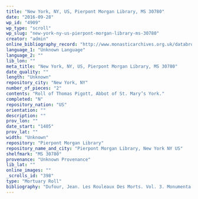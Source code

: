 ```yaml
---
title: "New York, NY, US, Pierpont Morgan Library, MS 30780"
date: "2016-09-28"
wp_id: "4909"
wp_type: "scroll"
wp_slug: "new-york-ny-us-pierpont-morgan-library-ms-30780"
creator: "admin"
online_bibliography_record: "http://www.monasticarchives.org.uk/databrowse/monarc/archive/objects/1897/"
language_1: "Unknown Language"
language_2: ""
lib_lon: ""
meta_title: "New York, NY, US, Pierpont Morgan Library, MS 30780"
date_quality: ""
length: "Unknown"
repository_city: "New York, NY"
number_of_pieces: "2"
contents: "Roll of Thomas Pigott, Abbot of St. Mary’s York."
completed: "N"
repository_nation: "US"
orientation: ""
description: ""
prov_lon: ""
date_start: "1405"
prov_lat: ""
width: "Unknown"
repository: "Pierpont Morgan Library"
repository_name_and_city: "Pierpont Morgan Library, New York NY US"
shelfmark: "MS 30780"
provenance: "Unknown Provenance"
lib_lat: ""
online_images: ""
_scrolls_id: "398"
type: "Mortuary Roll"
bibliography: "Dufour, Jean. Les Rouleaux Des Morts. Vol. 3. Monumenta Palaeographica Medii Aevi. Series Gallica. Turnhout: Brepols, 2009., p. 192. #303.<br/> Goldschmidt, E.P. “An Obituary Rotulus from York, 1405.” In Studies in Art and Literature, edited by Miner, 379–83, 331."
---
```



